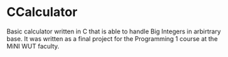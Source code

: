 # CCalculator
Basic calculator written in C that is able to handle Big Integers in arbirtrary base. It was written as a final project for the Programming 1 course at the MiNI WUT faculty.

